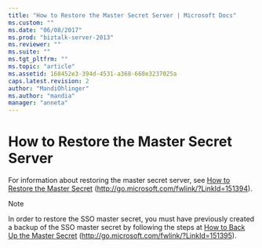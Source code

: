 ```yaml
---
title: "How to Restore the Master Secret Server | Microsoft Docs"
ms.custom: ""
ms.date: "06/08/2017"
ms.prod: "biztalk-server-2013"
ms.reviewer: ""
ms.suite: ""
ms.tgt_pltfrm: ""
ms.topic: "article"
ms.assetid: 168452e3-394d-4531-a368-668e3237025a
caps.latest.revision: 2
author: "MandiOhlinger"
ms.author: "mandia"
manager: "anneta"
---
```

# How to Restore the Master Secret Server
For information about restoring the master secret server, see [How to Restore the Master Secret](http://go.microsoft.com/fwlink/?LinkId=151394) (http://go.microsoft.com/fwlink/?LinkId=151394).  
  
> [!NOTE]  
>  In order to restore the SSO master secret, you must have previously created a backup of the SSO master secret by following the steps at [How to Back Up the Master Secret](http://go.microsoft.com/fwlink/?LinkId=151395) (http://go.microsoft.com/fwlink/?LinkId=151395).
